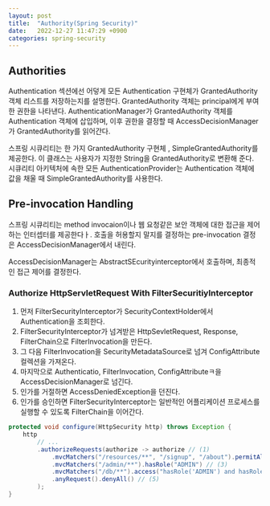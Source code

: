 ```yaml
---
layout: post
title:  "Authority(Spring Security)"
date:   2022-12-27 11:47:29 +0900
categories: spring-security
---
```


## Authorities

Authentication 섹션에선 어덯게 모든 Authentication 구현체가 GrantedAuthority 객체 리스트를 저장하는지를 설명한다. GrantedAuthority 객체는 principal에게 부여한 권한을 나타낸다. AuthenticationManager가 GrantedAuthority 객체를 Authentication 객체에 삽입하며, 이후 권한을 결정할 때 AccessDecisionManager가 GrantedAuthority를 읽어간다.

스프링 시큐리티는 한 가지 GrantedAuthority 구현체 , SimpleGrantedAuthority를 제공한다. 이 클래스는 사용자가 지정한 String을 GrantedAuthority로 변환해 준다. 시큐리티 아키텍처에 속한 모든 AuthenticationProvider는 Authentication 객체에 값을 채울 때 SimpleGrantedAuthority를 사용한다.

## Pre-invocation Handling

스프링 시큐리티는 method invocaion이나 웹 요청같은 보안 객체에 대한 접근을 제어하는 인터셉터를 제공한다ㅏ. 호출을 허용할지 말지를 결정하는 pre-invocation 결정은 AccessDecisionManager에서 내린다.

AccessDecisionManager는 AbstractSEcurityinterceptor에서 호출하며, 최종적인 접근 제어를 결정한다.

### Authorize HttpServletRequest With FilterSecuritiyInterceptor

1. 먼저 FilterSecurityInterceptor가 SecurityContextHolder에서 Authentication을 조회한다.
2. FilterSecurityInterceptor가 넘겨받은 HttpSevletRequest, Response, FilterChain으로 FilterInvocation을 만든다.
3. 그 다음  FilterInvocation을 SecurityMetadataSource로 넘겨 ConfigAttribute 컬렉션을 가져온다.
4. 마지막으로 Authenticatio, FilterInvocation, ConfigAttributeㅋ을 AccessDecisionManager로 넘긴다.
5. 인가를 거절하면 AccessDeniedException을 던진다.
6. 인가를 승인하면 FilterSecurityInterceptor는 일반적인 어플리케이션 프로세스를 실행할 수 있도록 FilterChain을 이어간다.

```java
protected void configure(HttpSecurity http) throws Exception {
    http
        // ...
        .authorizeRequests(authorize -> authorize // (1)
            .mvcMatchers("/resources/**", "/signup", "/about").permitAll() // (2)
            .mvcMatchers("/admin/**").hasRole("ADMIN") // (3)
            .mvcMatchers("/db/**").access("hasRole('ADMIN') and hasRole('DBA')") // (4)
            .anyRequest().denyAll() // (5)         
        );
}
```